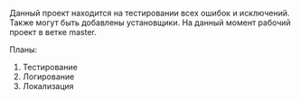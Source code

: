 Данный проект находится на тестировании всех ошибок и исключений. Также могут быть добавлены установщики. На данный момент рабочий проект в ветке master.

Планы:
1. Тестирование
2. Логирование
3. Локализация
